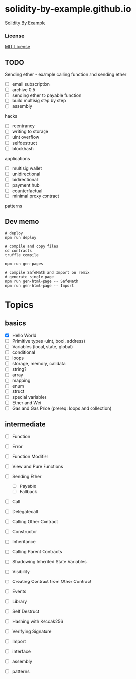 # solidity-by-example.github.io

[Solidity By Example](https://solidity-by-example.org)

### License

[MIT License](LICENSE)

## TODO

Sending ether - example calling function and sending ether

- [ ] email subscription
- [ ] archive 0.5
- [ ] sending ether to payable function
- [ ] build multisig step by step
- [ ] assembly

hacks

- [ ] reentrancy
- [ ] writing to storage
- [ ] uint overflow
- [ ] selfdestruct
- [ ] blockhash

applications

- [ ] multisig wallet
- [ ] unidirectional
- [ ] bidirectional
- [ ] payment hub
- [ ] counterfactual
- [ ] minimal proxy contract

patterns

## Dev memo

```shell
# deploy
npm run deploy

# compile and copy files
cd contracts
truffle compile

npm run gen-pages

# compile SafeMath and Import on remix
# generate single page
npm run gen-html-page -- SafeMath
npm run gen-html-page -- Import
```

# Topics

## basics

- [x] Hello World
- [ ] Primitive types (uint, bool, address)
- [ ] Variables (local, state, global)
- [ ] conditional
- [ ] loops
- [ ] storage, memory, calldata
- [ ] string?
- [ ] array
- [ ] mapping
- [ ] enum
- [ ] struct
- [ ] special variables
- [ ] Ether and Wei
- [ ] Gas and Gas Price (prereq: loops and collection)

## intermediate

- [ ] Function
- [ ] Error
- [ ] Function Modifier
- [ ] View and Pure Functions

- [ ] Sending Ether
  - [ ] Payable
  - [ ] Fallback
- [ ] Call
- [ ] Delegatecall
- [ ] Calling Other Contract

- [ ] Constructor
- [ ] Inheritance
- [ ] Calling Parent Contracts
- [ ] Shadowing Inherited State Variables
- [ ] Visibility
- [ ] Creating Contract from Other Contract

- [ ] Events
- [ ] Library
- [ ] Self Destruct
- [ ] Hashing with Keccak256
- [ ] Verifying Signature
- [ ] Import
- [ ] interface
- [ ] assembly
- [ ] patterns
